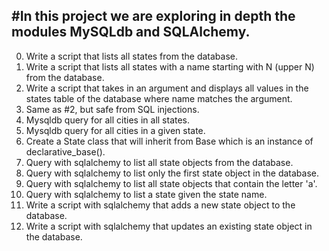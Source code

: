 #In this project we are exploring in depth the modules MySQLdb and SQLAlchemy.
---
0. Write a script that lists all states from the database.
1. Write a script that lists all states with a name starting with N (upper N) from the database.
2. Write a script that takes in an argument and displays all values in the states table of the database where name matches the argument.
3. Same as #2, but safe from SQL injections.
4. Mysqldb query for all cities in all states.
5. Mysqldb query for all cities in a given state.
6. Create a State class that will inherit from Base which is an instance of declarative_base().
7. Query with sqlalchemy to list all state objects from the database.
8. Query with sqlalchemy to list only the first state object in the database.
9. Query with sqlalchemy to list all state objects that contain the letter 'a'.
10. Query with sqlalchemy to list a state given the state name.
11. Write a script with sqlalchemy that adds a new state object to the database.
12. Write a script with sqlalchemy that updates an existing state object in the database.
